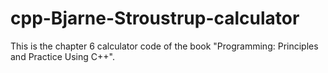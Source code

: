 # cpp-Bjarne-Stroustrup-calculator
This is the chapter 6 calculator code of the book "Programming: Principles and Practice Using C++".
